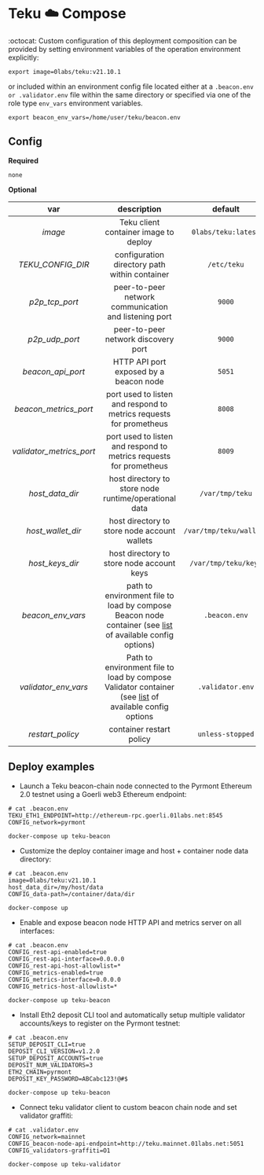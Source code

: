 # Teku :cloud: Compose

:octocat: Custom configuration of this deployment composition can be provided by setting environment variables of the operation environment explicitly:

`export image=0labs/teku:v21.10.1`

or included within an environment config file located either at a `.beacon.env or .validator.env` file within the same directory or specified via one of the role type `env_vars` environment variables.

`export beacon_env_vars=/home/user/teku/beacon.env`

## Config

**Required**

`none`

**Optional**

| var | description | default |
| :---: | :---: | :---: |
| *image* | Teku client container image to deploy | `0labs/teku:latest` |
| *TEKU_CONFIG_DIR* | configuration directory path within container | `/etc/teku` |
| *p2p_tcp_port* | peer-to-peer network communication and listening port | `9000` |
| *p2p_udp_port* | peer-to-peer network discovery port | `9000` |
| *beacon_api_port* | HTTP API port exposed by a beacon node | `5051` |
| *beacon_metrics_port* | port used to listen and respond to metrics requests for prometheus | `8008` |
| *validator_metrics_port* | port used to listen and respond to metrics requests for prometheus | `8009` |
| *host_data_dir* | host directory to store node runtime/operational data | `/var/tmp/teku` |
| *host_wallet_dir* | host directory to store node account wallets | `/var/tmp/teku/wallets` |
| *host_keys_dir* | host directory to store node account keys | `/var/tmp/teku/keys` |
| *beacon_env_vars* | path to environment file to load by compose Beacon node container (see [list](https://docs.teku.consensys.net/en/latest/Reference/CLI/CLI-Syntax/) of available config options) | `.beacon.env` |
| *validator_env_vars* | Path to environment file to load by compose Validator container (see [list](https://docs.teku.consensys.net/en/latest/Reference/CLI/Subcommands/Validator-Client/) of available config options | `.validator.env` |
| *restart_policy* | container restart policy | `unless-stopped` |

## Deploy examples

* Launch a Teku beacon-chain node connected to the Pyrmont Ethereum 2.0 testnet using a Goerli web3 Ethereum endpoint:
```
# cat .beacon.env
TEKU_ETH1_ENDPOINT=http://ethereum-rpc.goerli.01labs.net:8545
CONFIG_network=pyrmont

docker-compose up teku-beacon
```

* Customize the deploy container image and host + container node data directory:
```
# cat .beacon.env
image=0labs/teku:v21.10.1
host_data_dir=/my/host/data
CONFIG_data-path=/container/data/dir

docker-compose up
```

* Enable and expose beacon node HTTP API and metrics server on all interfaces:
```
# cat .beacon.env
CONFIG_rest-api-enabled=true
CONFIG_rest-api-interface=0.0.0.0
CONFIG_rest-api-host-allowlist=*
CONFIG_metrics-enabled=true
CONFIG_metrics-interface=0.0.0.0
CONFIG_metrics-host-allowlist=*

docker-compose up teku-beacon
```

* Install Eth2 deposit CLI tool and automatically setup multiple validator accounts/keys to register on the Pyrmont testnet:
```
# cat .beacon.env
SETUP_DEPOSIT_CLI=true
DEPOSIT_CLI_VERSION=v1.2.0
SETUP_DEPOSIT_ACCOUNTS=true
DEPOSIT_NUM_VALIDATORS=3
ETH2_CHAIN=pyrmont
DEPOSIT_KEY_PASSWORD=ABCabc123!@#$

docker-compose up teku-beacon
```

* Connect teku validator client to custom beacon chain node and set validator graffiti:
```
# cat .validator.env
CONFIG_network=mainnet
CONFIG_beacon-node-api-endpoint=http://teku.mainnet.01labs.net:5051
CONFIG_validators-graffiti=O1

docker-compose up teku-validator
```
